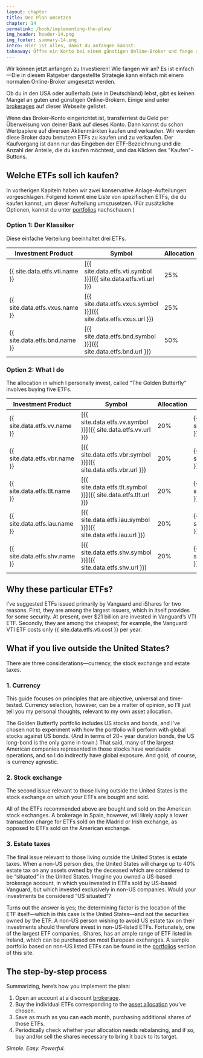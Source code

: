 ```yaml
---
layout: chapter
title: Den Plan umsetzen
chapter: 14
permalink: /book/implementing-the-plan/
img_header: header-14.png
img_footer: summary-14.png
intro: Hier ist alles, damit du anfangen kannst.
takeaway: Öffne ein Konto bei einem günstigen Online-Broker und fange an entsprechend deiner gewählten Portfolio-Struktur in ETFs zu investieren. 
---
```


Wir können jetzt anfangen zu Investieren! Wie fangen wir an? Es ist einfach—Die in diesem Ratgeber dargestellte Strategie kann einfach mit einem normalen Online-Broker umgesetzt werden.

Ob du in den USA oder außerhalb (wie in Deutschland) lebst, gibt es keinen Mangel an guten und günstigen Online-Brokern. Einige sind unter [brokerages](/brokerages/) auf dieser Webseite gelistet.

Wenn das Broker-Konto eingerichtet ist, transferriest du Geld per Überweisung von deiner Bank auf dieses Konto. Dann kannst du schon Wertpapiere auf diversen Aktienmärkten kaufen und verkaufen. Wir werden diese Broker dazu benutzen ETFs zu kaufen und zu verkaufen. Der Kaufvorgang ist dann nur das Eingeben der ETF-Bezeichnung und die Anzahl der Anteile, die du kaufen möchtest, und das Klicken des "Kaufen"-Buttons.

## Welche ETFs soll ich kaufen?

In vorherigen Kapiteln haben wir zwei konservative Anlage-Aufteilungen vorgeschlagen. Folgend kommt eine Liste von spezifischen ETFs, die du kaufen kannst, um dieser Aufteilung umszusetzen. (Für zusätzliche Optionen, kannst du unter [portfolios](/portfolios/) nachschauen.)

### Option 1: Der Klassiker

Diese einfache Verteilung beeinhaltet drei ETFs.

| Investment Product                        | Symbol | Allocation | Cost  |
|-------------------------------------------|--------|------------|-------|
| {{ site.data.etfs.vti.name }} | [{{ site.data.etfs.vti.symbol }}]({{ site.data.etfs.vti.url }}) | 25% | {{ site.data.etfs.vti.cost }} |
| {{ site.data.etfs.vxus.name }} | [{{ site.data.etfs.vxus.symbol }}]({{ site.data.etfs.vxus.url }}) | 25% | {{ site.data.etfs.vxus.cost }} |
| {{ site.data.etfs.bnd.name }} | [{{ site.data.etfs.bnd.symbol }}]({{ site.data.etfs.bnd.url }}) | 50% | {{ site.data.etfs.bnd.cost }} |

### Option 2: What I do

The allocation in which I personally invest, called “The Golden Butterfly” involves buying five ETFs.

| Investment Product                    | Symbol | Allocation | Cost  |
|---------------------------------------|--------|------------|-------|
| {{ site.data.etfs.vv.name }} | [{{ site.data.etfs.vv.symbol }}]({{ site.data.etfs.vv.url }}) | 20% | {{ site.data.etfs.vv.cost }} |
| {{ site.data.etfs.vbr.name }} | [{{ site.data.etfs.vbr.symbol }}]({{ site.data.etfs.vbr.url }}) | 20% | {{ site.data.etfs.vbr.cost }} |
| {{ site.data.etfs.tlt.name }} | [{{ site.data.etfs.tlt.symbol }}]({{ site.data.etfs.tlt.url }}) | 20% | {{ site.data.etfs.tlt.cost }} |
| {{ site.data.etfs.iau.name }} | [{{ site.data.etfs.iau.symbol }}]({{ site.data.etfs.iau.url }}) | 20% | {{ site.data.etfs.iau.cost }} |
| {{ site.data.etfs.shv.name }} | [{{ site.data.etfs.shv.symbol }}]({{ site.data.etfs.shv.url }}) | 20% | {{ site.data.etfs.shv.cost }} |


## Why these particular ETFs?

I’ve suggested ETFs issued primarily by Vanguard and iShares for two reasons. First, they are among the largest issuers, which in itself provides for some security. At present, over $21 billion are invested in Vanguard’s VTI ETF. Secondly, they are among the cheapest; for example, the Vanguard VTI ETF costs only {{ site.data.etfs.vti.cost }} per year.

## What if you live outside the United States?

There are three considerations—currency, the stock exchange and estate taxes.

### 1. Currency

This guide focuses on principles that are objective, universal and time-tested. Currency selection, however, can be a matter of opinion, so I’ll just tell you my personal thoughts, relevant to my own asset allocation. 

The Golden Butterfly portfolio includes US stocks and bonds, and I've chosen not to experiment with how the portfolio will perform with global stocks against US bonds. (And in terms of 20+ year duration bonds, the US long-bond is the only game in town.) That said, many of the largest American companies represented in those stocks have worldwide operations, and so I do indirectly have global exposure. And gold, of course, is currency agnostic.

### 2. Stock exchange

The second issue relevant to those living outside the United States is the stock exchange on which your ETFs are bought and sold.

All of the ETFs recommended above are bought and sold on the American stock exchanges. A brokerage in Spain, however, will likely apply a lower transaction charge for ETFs sold on the Madrid or Irish exchange, as opposed to ETFs sold on the American exchange.

### 3. Estate taxes

The final issue relevant to those living outside the United States is estate taxes. When a non-US person dies, the United States will charge up to 40% estate tax on any assets owned by the deceased which are considered to be “situated” in the United States. Imagine you owned a US-based brokerage account, in which you invested in ETFs sold by US-based Vanguard, but which invested exclusively in non-US companies. Would your investments be considered “US situated”?

Turns out the answer is yes; the determining factor is the location of the ETF itself—which in this case is the United States—and not the securities owned by the ETF.
A non-US person wishing to avoid US estate tax on their investments should therefore invest in non-US-listed ETFs. Fortunately, one of the largest ETF companies, iShares, has an ample range of ETF listed in Ireland, which can be purchased on most European exchanges. A sample portfolio based on non-US listed ETFs can be found in the [portfolios](/portfolios/) section of this site.

## The step-by-step process

Summarizing, here’s how you implement the plan:

1. Open an account at a discount [brokerage](/brokerages/).
2. Buy the individual ETFs corresponding to the [asset allocation](/portfolios/) you’ve chosen.
3. Save as much as you can each month, purchasing additional shares of those ETFs.
4. Periodically check whether your allocation needs rebalancing, and if so, buy and/or sell the shares necessary to bring it back to its target.

*Simple. Easy. Powerful.*
